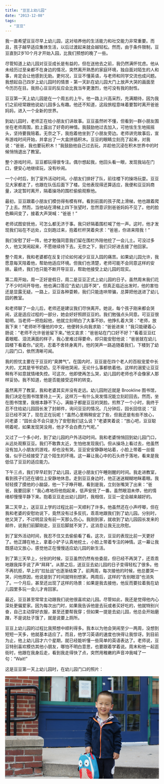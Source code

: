 ```yaml
---
title: "豆豆上幼儿园"
date: "2013-12-08"
tags: 
  - "豆豆"
---
```


我一直希望豆豆尽早上幼儿园，这对培养他的生活能力和社交能力非常重要。而且，孩子越早适应集体生活，以后过渡起来就会越轻松。然而，由于条件限制，豆豆直到2岁10个月才开始入园，比我们预想的晚了一些。

尽管知道上幼儿园对豆豆成长是有益的，但在送他去之前，我仍然满怀忧虑。他从未经历过至亲都不在身边的情况，突然离开熟悉的家庭环境，独自面对陌生的人和事，肯定会让他感到无助。更何况，豆豆不懂英语，与老师和同学交流也成问题。我想起自己四岁上幼儿园时的情景 - 第一天趴在幼儿园大门上放声大哭的画面至今历历在目。我担心豆豆的反应会比我当年更激烈，他可没有我的耐性。

豆豆第一天上幼儿园是在一个周五的上午。他一路上兴高采烈，充满期待，因为我们之前经常跟他说幼儿园多么有趣。他还不知道，这段旅程意味着要暂时离开爸爸妈妈，进入一个全新的世界。

到幼儿园时，老师正在给小朋友们讲故事。豆豆虽然听不懂，但看到一群小朋友围坐在老师周围，脸上露出了好奇的神情。我鼓励他过去加入，可他怯生生地摇摇头，坚持要我陪着。无奈之下，我抱着他坐到了小朋友旁边。老师讲完故事后，宣布游戏时间开始，并拿出了一大盒拼插积木。豆豆的眼睛立刻亮了起来，对我说：“爸爸，我也要玩积木！”我鼓励他自己过去玩，并趁他沉浸在积木世界中的时候悄悄退出了教室。

整个游戏时间，豆豆都玩得很专注。偶尔想起我，他回头看一眼，发现我站在门口，便安心地继续玩，没有吵闹。

一个小时后，到了室外活动时间。小朋友们排好了队，前往楼下的操场玩耍。豆豆见大家都走了，也跟在队伍后面下了楼。见他表现得还算适应，我便和豆豆妈商量，决定暂时离开，隔着操场的围栏偷偷观察他。

最初，豆豆跟着小朋友们模仿得有模有样。看到前面的孩子爬上滑梯，他也跟着爬了上去。然而，当他站在滑梯上四下张望时，忽然意识到爸爸妈妈不见了。他的脸色瞬间变了，接着大声哭喊：“爸爸！”

老师试图安抚他，可怎么都无济于事。我只好隔着围栏喊了他一声。这时，他才发现我们站在不远处，立刻跑过来，抱着栏杆哭着央求：“爸爸，你进来陪我！”

我们安慰了好一阵，他才勉强同意我们留在围栏外陪他挖了一会儿土。可没过多久，他又哭闹起来，不愿继续待下去。无奈之下，我们只好进去接了他回家。

整个周末，我和老婆都在反复讨论如何减少豆豆入园的痛苦。如果幼儿园允许，我愿意每天陪着他，帮助他适应环境。但我们也清楚，老师可能不会同意这样的安排。最终，我们也只能不断开导豆豆，帮助他接受上幼儿园的现实。

第二周开始，周一正好是假日，周二是豆豆正式上幼儿园的日子。虽然周末我们花了不少时间开导他，他也满口答应“去幼儿园不哭”，但真正临近出发时，他的害怕还是显露无疑。一路上，豆豆各种耍赖，我们只能连哄带骗，总算把他送进了幼儿园的教室。

和老师聊了一会儿后，老师还是建议我们尽快离开。她说，每个孩子刚来都会哭闹，这是适应过程的一部分，她会好好照顾豆豆的。我们勉强点头同意。可豆豆很聪明，当老师一把抱起他，他就立刻明白了大事不妙。他挣扎着大哭：“老师，放我下来！”老师听不懂他的中文，他便转头向我求助：“爸爸进来！”我只能硬着心肠说：“老师不允许爸爸留下来。”他又哀求：“爸爸站在门口好不好？”看着豆豆红着眼眶、泪流满面的样子，我心里难过得要命，却只能安慰他说：“爸爸就在幼儿园楼下看着你。”说完，忍着不舍转身离开。他的哭声一路追随着我们，下楼到了幼儿园门口，依然清晰可闻。

我的担忧主要在于豆豆的“臭脾气”。在国内时，豆豆是在四个老人的百般宠爱中长大的，尤其是爷爷奶奶，见不得他哭闹，无论什么事都依着他。这样的溺爱让豆豆稍有不如意就情绪失控。可这次，他即使再怎么哭，幼儿园的老师也不会像家人那样妥协。我不知道，他是否能接受这样的转变。

虽然离开了教室，我和老婆其实并没有走远。幼儿园附近就是 Brookline 图书馆，我们决定在图书馆里待上一天，这样万一有什么突发情况能立刻赶回去。然而，坐在图书馆里，我根本静不下心，满脑子都是豆豆的哭脸。煎熬了一个小时，我终于忍不住给幼儿园园长发了封邮件，询问豆豆的情况。几分钟后，园长回信说：“豆豆已经不哭了，现在正在玩呢！”虽然心里稍稍安定了些，但我还是有些不放心，问老婆：“园长会不会只是为了安慰我们这么说？”老婆笑着说：“放心吧，豆豆聪明着呢，如果发现哭没用，他才不会白费力气呢。”

又过了一个多小时，到了幼儿园的户外活动时间。我和老婆悄悄回到幼儿园门口，从远处观察豆豆。我们不敢靠太近，生怕他发现我们。但从操场上看过去，他虽然没有加入小朋友的游戏，却也没有哭。豆豆安安静静地站着，小脸上带着一丝倔强，似乎已经接受了这个陌生的环境。这一幕让我心中的石头终于落地，看来是我低估了豆豆的适应能力。

下午三点，我们早早赶到了幼儿园，这是小朋友们午睡刚醒的时间。我走进教室，看到孩子们还在铺位上安静地休息。走到豆豆身边时，他正迷迷糊糊地眯着眼。我轻轻摸了摸他的小脑袋，他一下子睁开眼，看到是我，立刻张嘴哭了出来：“爸爸，我要回家！”我心疼地将他抱起来，低声安抚了一番。虽然眼泪未停，他的情绪却慢慢平静下来。抱着豆豆走出幼儿园时，我相信，豆豆一定会越来越好的。

第二天早上，送豆豆上学的过程比前一天顺利了许多。他虽然还在小声哼唧，但在我和老婆的安慰劝说下，竟然没有过多反抗，乖乖地跟我们到了幼儿园。分别时，他又哭了，不过明显没有前一天那么伤心。我刚到家，就收到了幼儿园园长发来的邮件，说我们前脚刚走，豆豆后脚就不哭了。这消息让我无比欣慰。

到了室外活动时间，我忍不住又去偷偷看了看。这次，豆豆的表现比前一天更好了。他正蹲在地上，拿着小铲子认真地挖土，小脸上带着专注的神情。这一幕让我既感动又放心，感觉他正在慢慢适应幼儿园的新生活。

到了第三天早上，分别的时候，豆豆虽然仍然有些委屈，但已经不再哭了，还乖乖地跟我挥手说了声“拜拜”。从那之后，送豆豆去幼儿园的日子变得轻松了很多。他不再抗拒，早上的“拉扯战”也逐渐结束了。前两周，每次接他的时候，他总要哭一哭，问他原因，他说是到了时间就特别想家。两周后，这样的“告别眼泪”也消失了。一个月后，甚至还出现了这样的场景：如果是我去接他，他反而要拉着我在幼儿园里多玩一会儿才肯回家。

最近，豆豆甚至常常主动跟我们说他很喜欢幼儿园。尽管如此，我还是觉得他内心深处更偏爱家。因为每次出门时，如果我告诉他是去玩或者买好吃的，他就特别兴奋，自己主动穿好衣服，甚至还要帮我穿；但如果一提是去幼儿园，他总会开始磨蹭，不是说肚子饿了，就是说要上厕所。

豆豆上幼儿园的过程比我预想中顺利得多。我本以为他会哭闹至少一两周，没想到短短一天多，他就基本适应了。而且，他学习英语的速度也快得让我惊讶。到目前为止，他上幼儿园才六个星期，就已经能听懂一些简单的英语表达了。老师说，豆豆特别喜欢模仿其他小朋友，哪怕不明白意思，也要跟着学着说。周末和他一起逛街时，他跟在我身后走，看到我走得快了点，突然用稚嫩的声音冲我喊了一句：“Wait!”

这是豆豆第一天上幼儿园时，在幼儿园门口的照片：

![](DSC06790.jpg)